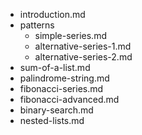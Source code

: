 - introduction.md
- patterns
    - simple-series.md
    - alternative-series-1.md
    - alternative-series-2.md
- sum-of-a-list.md
- palindrome-string.md
- fibonacci-series.md
- fibonacci-advanced.md
- binary-search.md
- nested-lists.md